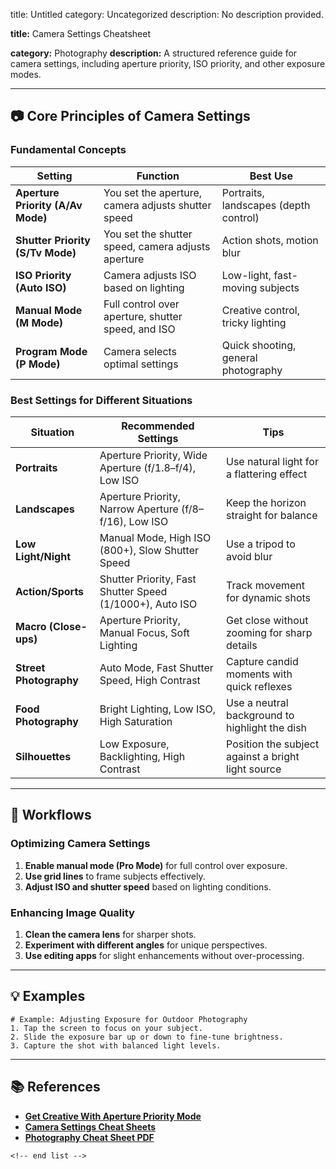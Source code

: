 title: Untitled
category: Uncategorized
description: No description provided.

**title:** Camera Settings Cheatsheet

**category:** Photography
**description:** A structured reference guide for camera settings, including aperture priority, ISO priority, and other exposure modes.

---

## 📷 **Core Principles of Camera Settings**

### **Fundamental Concepts**

| Setting                                 | Function                                           | Best Use                              |
| --------------------------------------- | -------------------------------------------------- | ------------------------------------- |
| **Aperture Priority (A/Av Mode)** | You set the aperture, camera adjusts shutter speed | Portraits, landscapes (depth control) |
| **Shutter Priority (S/Tv Mode)**  | You set the shutter speed, camera adjusts aperture | Action shots, motion blur             |
| **ISO Priority (Auto ISO)**       | Camera adjusts ISO based on lighting               | Low-light, fast-moving subjects       |
| **Manual Mode (M Mode)**          | Full control over aperture, shutter speed, and ISO | Creative control, tricky lighting     |
| **Program Mode (P Mode)**         | Camera selects optimal settings                    | Quick shooting, general photography   |

### **Best Settings for Different Situations**

| Situation                    | Recommended Settings                                     | Tips                                               |
| ---------------------------- | -------------------------------------------------------- | -------------------------------------------------- |
| **Portraits**          | Aperture Priority, Wide Aperture (f/1.8–f/4), Low ISO   | Use natural light for a flattering effect          |
| **Landscapes**         | Aperture Priority, Narrow Aperture (f/8–f/16), Low ISO  | Keep the horizon straight for balance              |
| **Low Light/Night**    | Manual Mode, High ISO (800+), Slow Shutter Speed         | Use a tripod to avoid blur                         |
| **Action/Sports**      | Shutter Priority, Fast Shutter Speed (1/1000+), Auto ISO | Track movement for dynamic shots                   |
| **Macro (Close-ups)**  | Aperture Priority, Manual Focus, Soft Lighting           | Get close without zooming for sharp details        |
| **Street Photography** | Auto Mode, Fast Shutter Speed, High Contrast             | Capture candid moments with quick reflexes         |
| **Food Photography**   | Bright Lighting, Low ISO, High Saturation                | Use a neutral background to highlight the dish     |
| **Silhouettes**        | Low Exposure, Backlighting, High Contrast                | Position the subject against a bright light source |

---

## 🔄 **Workflows**

### **Optimizing Camera Settings**

1. **Enable manual mode (Pro Mode)** for full control over exposure.
2. **Use grid lines** to frame subjects effectively.
3. **Adjust ISO and shutter speed** based on lighting conditions.

### **Enhancing Image Quality**

1. **Clean the camera lens** for sharper shots.
2. **Experiment with different angles** for unique perspectives.
3. **Use editing apps** for slight enhancements without over-processing.

---

## 💡 **Examples**

```plaintext
# Example: Adjusting Exposure for Outdoor Photography
1. Tap the screen to focus on your subject.  
2. Slide the exposure bar up or down to fine-tune brightness.  
3. Capture the shot with balanced light levels.  
```

---

## 📚 **References**

- **[Get Creative With Aperture Priority Mode](https://www.creative-photographer.com/aperture-priority-mode/)**
- **[Camera Settings Cheat Sheets](https://www.wildnessphotos.com/camera-settings-cheat-sheets.html)**
- **[Photography Cheat Sheet PDF](https://55plusclub.org.au/wp-content/uploads/2020-CAMERA-SETTINGS.pdf)**

```
<!-- end list -->
```